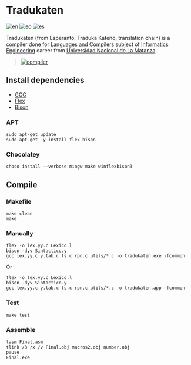 # Tradukaten

[![en](https://img.shields.io/badge/lang-en-red.svg)](README.md)
[![eo](https://img.shields.io/badge/lang-eo-green.svg)](README.eo.md)
[![es](https://img.shields.io/badge/lang-es-yellow.svg)](README.es.md)

Tradukaten (from Esperanto: Traduka Kateno, translation chain) is a compiler done for [Languages and Compilers](https://polr.luvitale.net/unlam-languages-and-compilers) subject of [Informatics Engineering](https://polr.luvitale.net/unlam-informatics-engineering) career from [Universidad Nacional de La Matanza](https://www.unlam.edu.ar).

> [![compiler](https://www.researchgate.net/profile/Elisabete-Ferreira-5/publication/220117730/figure/fig4/AS:305722458951685@1449901322234/Compiler-Architecture.png)](https://en.wikipedia.org/wiki/Compiler)

## Install dependencies

* [GCC](https://gcc.gnu.org/)
* [Flex](https://github.com/westes/flex)
* [Bison](https://www.gnu.org/software/bison/)

### APT

```
sudo apt-get update
sudo apt-get -y install flex bison
```

### Chocolatey

```
choco install --verbose mingw make winflexbison3
```

## Compile

### Makefile

```
make clean
make
```

### Manually

```
flex -o lex.yy.c Lexico.l
bison -dyv Sintactico.y
gcc lex.yy.c y.tab.c ts.c rpn.c utils/*.c -o tradukaten.exe -fcommon
```

Or

```
flex -o lex.yy.c Lexico.l
bison -dyv Sintactico.y
gcc lex.yy.c y.tab.c ts.c rpn.c utils/*.c -o tradukaten.app -fcommon
```

### Test

```
make test
```

### Assemble

```
tasm Final.asm
tlink /3 /x /v Final.obj macros2.obj number.obj
pause
Final.exe
```
